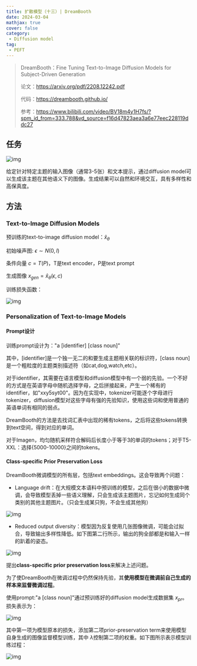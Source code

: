```yaml
---
title: 扩散模型（十三）| DreamBooth
date: 2024-03-04
mathjax: true
cover: false
category:
 - Diffusion model
tag:
 - PEFT
---
```


> DreamBooth：Fine Tuning Text-to-Image Diffusion Models for Subject-Driven Generation
>
> 论文：https://arxiv.org/pdf/2208.12242.pdf
>
> 代码：https://dreambooth.github.io/
>
> 参考：https://www.bilibili.com/video/BV18m4y1H7fs/?spm_id_from=333.788&vd_source=f16d47823aea3a6e77eec228119ddc27

## 任务

![img](https://lichtung612.eos-beijing-1.cmecloud.cn/2024/12-diffusion-models/0.jpg)

给定针对特定主题的输入图像（通常3-5张）和文本提示，通过diffusion model可以生成该主题在其他语义下的图像。生成结果可以自然和环境交互，具有多样性和高保真度。

## 方法

### Text-to-Image Diffusion Models

预训练的text-to-image diffusion model：$\hat x_\theta$

初始噪声图: $\epsilon \sim N(0,I)$

条件向量 $c=T(P)$，T是text encoder，P是text prompt

生成图像 $x_{gen} = \hat x_\theta(\epsilon,c)$

训练损失函数：

![img](https://lichtung612.eos-beijing-1.cmecloud.cn/2024/12-diffusion-models/1.jpg)

### Personalization of Text-to-Image Models

#### **Prompt设计**

训练prompt设计为："a [identifier] [class noun]"

其中，[identifier]是一个独一无二的和要生成主题相关联的标识符，[class noun]是一个粗粒度的主题类别描述符（如cat,dog,watch,etc）。

对于identifier，其需要在语言模型和diffusion模型中有一个弱的先验。一个不好的方式是在英语字母中随机选择字母，之后拼接起来，产生一个稀有的identifier，如"xxy5syt00"。因为在实现中，tokenizer可能逐个字母进行tokenizer，diffusion模型对这些字母有强的先验知识，使用这些词和使用普通的英语单词有相同的弱点。

DreamBooth的方法是去找词汇表中出现的稀有tokens，之后将这些tokens转换到text空间，得到对应的单词。

对于Imagen，均匀随机采样符合解码后长度小于等于3的单词的tokens；对于T5-XXL：选择{5000-10000}之间的tokens。

#### **Class-specific Prior Preservation Loss**

DreamBooth微调模型的所有层，包括text embeddings。这会导致两个问题：

- Language drift：在大规模文本语料中预训练的模型，之后在很小的数据中微调，会导致模型丢掉一些语义理解，只会生成该主题图片，忘记如何生成同个类别的其他主题图片。（只会生成某只狗，不会生成其他狗）

![img](https://lichtung612.eos-beijing-1.cmecloud.cn/2024/12-diffusion-models/2.jpg)

- Reduced output diversity：模型因为反复使用几张图像微调，可能会过拟合，导致输出多样性降低。如下图第二行所示，输出的狗全部都是和输入一样的趴着的姿态。

![img](https://lichtung612.eos-beijing-1.cmecloud.cn/2024/12-diffusion-models/3.jpg)

提出**class-specific prior preservation loss**来解决上述问题。

为了使DreamBooth在微调过程中仍然保持先验，其**使用模型在微调前自己生成的样本来监督微调过程**。

使用prompt:"a [class noun]"通过预训练好的diffusion model生成数据集 $x_{pr}$。损失表示为：

![img](https://lichtung612.eos-beijing-1.cmecloud.cn/2024/12-diffusion-models/4.jpg)

其中第一项为模型原本的损失，添加第二项prior-preservation term来使用模型自身生成的图像监督模型训练，其中 $\lambda$控制第二项的权重。如下图所示表示模型训练过程：

![img](https://lichtung612.eos-beijing-1.cmecloud.cn/2024/12-diffusion-models/5.jpg)
